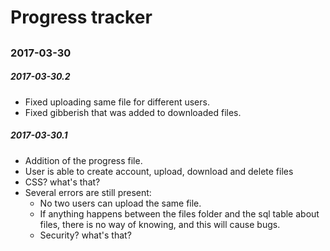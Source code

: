 # Progress tracker

##

### 2017-03-30

##### 2017-03-30.2

* Fixed uploading same file for different users.
* Fixed gibberish that was added to downloaded files.

##### 2017-03-30.1

* Addition of the progress file.
* User is able to create account, upload, download and delete files
* CSS? what's that?
* Several errors are still present:
	* No two users can upload the same file.
	* If anything happens between the files folder and the sql table about files, there is no way of knowing, and this will cause bugs.
	* Security? what's that?